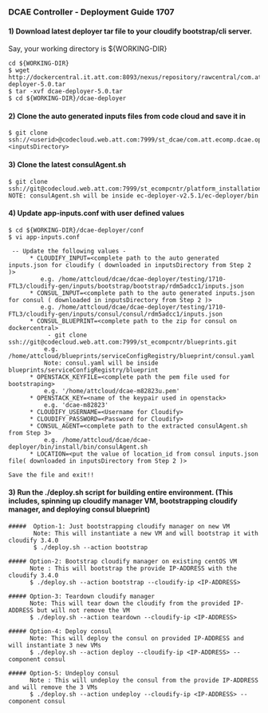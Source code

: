 ### DCAE Controller - Deployment Guide 1707

#### 1) Download latest deployer tar file to your cloudify bootstrap/cli server.

Say, your working directory is ${WORKING-DIR}
````
cd ${WORKING-DIR}
$ wget http://dockercentral.it.att.com:8093/nexus/repository/rawcentral/com.att.ecompcntr/opstools/dcae-deployer-5.0.tar
$ tar -xvf dcae-deployer-5.0.tar
$ cd ${WORKING-DIR}/dcae-deployer
````
#### 2) Clone the auto generated inputs files from code cloud and save it in <inputDirectory>
````
$ git clone ssh://<userid>@codecloud.web.att.com:7999/st_dcae/com.att.ecomp.dcae.operational.staging.ftl.git <inputsDirectory>

````
#### 3) Clone the latest consulAgent.sh 
````
$ git clone ssh://git@codecloud.web.att.com:7999/st_ecompcntr/platform_installation.git
NOTE: consulAgent.sh will be inside ec-deployer-v2.5.1/ec-deployer/bin
````
#### 4) Update app-inputs.conf with user defined values
````
$ cd ${WORKING-DIR}/dcae-deployer/conf
$ vi app-inputs.conf
 
 -- Update the following values -
	  * CLOUDIFY_INPUT=<complete path to the auto generated inputs.json for cloudify ( downloaded in inputsDirectory from Step 2 )>
	     e.g. /home/attcloud/dcae/dcae-deployer/testing/1710-FTL3/cloudify-gen/inputs/bootstrap/bootstrap/rdm5adcc1/inputs.json
	  * CONSUL_INPUT=<complete path to the auto generated inputs.json for consul ( downloaded in inputsDirectory from Step 2 )>
	     e.g. /home/attcloud/dcae/dcae-deployer/testing/1710-FTL3/cloudify-gen/inputs/consul/consul/rdm5adcc1/inputs.json
	  * CONSUL_BLUEPRINT=<complete path to the zip for consul on dockercentral>
	       - git clone ssh://git@codecloud.web.att.com:7999/st_ecompcntr/blueprints.git
	      e.g. /home/attcloud/blueprints/serviceConfigRegistry/blueprint/consul.yaml
	      Note: consul.yaml will be inside blueprints/serviceConfigRegistry/blueprint
	  * OPENSTACK_KEYFILE=<complete path the pem file used for bootstraping>
	      e.g. '/home/attcloud/dcae-m82823u.pem'
	  * OPENSTACK_KEY=<name of the keypair used in openstack>
	      e.g. 'dcae-m82823'
	  * CLOUDIFY_USERNAME=<Username for Cloudify>
	  * CLOUDIFY_PASSWORD=<Password for Cloudify>
	  * CONSUL_AGENT=<complete path to the extracted consulAgent.sh from Step 3>
	      e.g. /home/attcloud/dcae/dcae-deployer/bin/install/bin/consulAgent.sh
	  * LOCATION=<put the value of location_id from consul inputs.json file( downloaded in inputsDirectory from Step 2 )>	  
	 
Save the file and exit!!
````
#### 3) Run the ./deploy.sh script for building entire environment. (This includes, spinning up cloudify manager VM, bootstrapping cloudify manager, and deploying consul blueprint)
````
#####  Option-1: Just bootstrapping cloudify manager on new VM
       Note: This will instantiate a new VM and will bootstrap it with cloudify 3.4.0
       $ ./deploy.sh --action bootstrap
````
````
##### Option-2: Bootstrap cloudify manager on existing centOS VM
	  Note : This will bootstrap the provide IP-ADDRESS with the cloudify 3.4.0 
      $ ./deploy.sh --action bootstrap --cloudify-ip <IP-ADDRESS>
````
````
##### Option-3: Teardown cloudify manager
      Note: This will tear down the cloudify from the provided IP-ADDRESS but will not remove the VM
      $ ./deploy.sh --action teardown --cloudify-ip <IP-ADDRESS>
````
````
##### Option-4: Deploy consul
      Note: This will deploy the consul on provided IP-ADDRESS and will instantiate 3 new VMs
	  $ ./deploy.sh --action deploy --cloudify-ip <IP-ADDRESS> --component consul
````
````
##### Option-5: Undeploy consul
      Note : This will undeploy the consul from the provide IP-ADDRESS and will remove the 3 VMs
      $ ./deploy.sh --action undeploy --cloudify-ip <IP-ADDRESS> --component consul
````